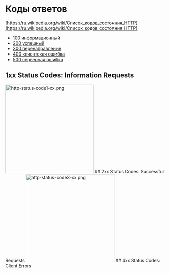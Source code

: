 # Коды ответов

[https://ru.wikipedia.org/wiki/Список_кодов_состояния_HTTP](https://ru.wikipedia.org/wiki/Список_кодов_состояния_HTTP)

- [100 информационный](#1xx)
- [200 успешный](#2xx)
- [300 перенаправление](#3xx)
- [400 клиентская ошибка](#4xx)
- [500 серверная ошибка](#5xx)

## 1xx Status Codes: Information Requests

<!--
- [100 CONTINUE](#)
- [101 SWITCHING PROTOCOLS](#)
- [102 PROCESSING](#)
- [103 EARLY HINTS](#)

### 100 Continue
This interim response indicates that everything so far is OK and that the client should continue the request, or ignore the response if the request is already finished
### 101 Switching Protocol
This code is sent in response to an Upgrade request header from the client, and indicates the protocol the server is switching to
### 102 Processing
This code indicates that the server has received and is processing the request, but no response is available yet
### 103 Early Hints
This status code is primarily intended to be used with the Link header, letting the user agent start preloading resources while the server prepares a response

-->
<img alt="http-status-code1-xx.png" src="General/HTTP/1xx.png" style="width: 20em;">
## 2xx Status Codes: Successful Requests
<!--

- [200 OK](#200%20ok)
- [201 CREATED](#201%20created)
- [202 ACCEPTED](#202%20accepted)
- [203 NON-AUTHORITATIVE INFORMATION](#203%20non-authoritative%20information)
- [204 NO CONTENT](#204%20no%20content)
- [205 RESET CONTENT](#205%20reset%20content)
- [206 PARTIAL CONTENT](#206%20partial%20content)
- [207 MULTI-STATUS](#207%20multi-status)
- [208 ALREADY REPORTED](#208%20already%20reported)
- [226 IM USED PROCESSING](#226%20im%20used%20processing)

### 200 OK
The request has succeeded. The meaning of success depends on the HTTP method:
• GET: The resource has been fetched and is transmitted in the message body
• HEAD: The entity headers are in the message body.
• PUT or POST: The resource describing the result of the action is transmitted in the message body.
• TRACE The message bady contains the request message as received by the server
### 201 Created
The request has succeeded and a new resource has been created as a result. This is typically the response sent after POST requests, or same FUT requests
### 202 Accepted
The request has been received but not yet acted upon. It is noncommittal since there is no way in HTTP to later send an asynchronous response indicating the dutcome of the request. it is intended for cases where another process or server handles the request, or for batch processing.
### 203 Non-Authoritative information
This resporse code means the returned meta information is not exactly the same as is available from the origin servet, but is collected from a local or a third-party copy. This is mostly used for mirrors or backups of another resource. Except for that specific case, the "200 OK" response is preferred to this status.
### 204 No Content
There is no content to send for this request, but the headers may be usetul The user agont may update its cached headers for this resource with the new ones.
### 205 Reset Content
Tells the user agent to reset the document which sent this request.
### 206 Partial Content
This response code is used when the Range header is sent from the client to request only part of a resource.
### 207 MuliStatus
Conveys information about multiple resources, for situations where multiple status codes might be appropriate.
### 208 Already Reported
Used inside a response element to avoid repeatedly enumerating the internal members of multiple bindings to the same collection.
### 226 IM Used
The server has fulfilled a GET request for the resource, and the response is a representation of the result of one or more instance manipulations applied to the current instance.

-->
<img alt="http-status-code2-xx.png" src="General/HTTP/2xx.png" style="width: 20em;">
## 3xx Status Codes: Redirections
<!--

- [300 MULTIPLE CHOICES](#300%20multiple%20choices)
- [301 MOVED PERMANENTLY](#301%20moved%20permanently)
- [302 FOUND](#302%20found)
- [303 SEE OTHER](#303%20see other)
- [304 NOT MODIFIED](#304%20not%20modified)
- [305 USE PROXY](#305%20use%20proxy)
- [306 SWITCH PROXY](#306%20switch%20proxy)
- [307 TEMPORARY REDIRECT](#307%20temporary%20redirect)
- [308 PERMANENT REDIRECT](#308%20permanent%20redirect)

### 300 Multiple Choice
The request has more than oné possible response. The user-agent or user should choose one of them. (There is no standardized way of choosing one of the responses, but HTML links to the possibilities are recommended so the user can pick)
### 301 Moved Permanently
The URL of the requested resource has been changed permanently. The new URL is given in the response.
### 302 Found
This response code means that the URI of requested resource has been changed temporarily, Further changes in the URI might be made in the future, Therefore. this same URi should be used by the client in future requests
### 303 See Other
The server sent this response to direct the client to get the requested resource at another URI with a GET request
### 304 Not Modified
This is used for caching purposes it tells the client that the response has not been modified, so the client can continue to use the same cached version of the response,
### 305 Use Proxy
Deline in a previous version of the HTTP specification to indicate that a requested response must be accessed by a proxy it has been deprecated due to securny concerns regarding in-band configuration ol a proxy.
### 306 Unused
This response code is no longer used, it is just reserved. It was used in a previous versiion of the HTTP/1.1 specification.
### 307 Temporary Redirect
The server sends this response to direct the client to get the requested resource at another URI with the same method that was used in the prior request. This has the same semantics as the 302 Found HTTP response code, with the exception that the user agent must not change the HTTP methiod used ifa POST was used in the first request a POST must be used in the second request.
### 308 Permanent Redirect
This means that the resource is now permanently located at anather URI, specified by the Location: HTTP Response header. This has the same semantics as the 301 Moved Permanently HTTP response code, with the exception that the user agent must not change the HTTP method used: ifa POST was used in the fist request a POST must be used in the second request.

-->
<img alt="http-status-code3-xx.png" src="General/HTTP/3xx.png" style="width: 20em;">
## 4xx Status Codes: Client Errors
<!--

- [400 Bad Request](#400%20bad%20request)
- [401 Unauthorized](#401%20unauthorized)
- [402 Payment Required](#402%20payment%20required)
- [403 Forbidden](#403%20forbidden)
- [404 Not Found](#404%20not%20found)
- [405 Method Not Allowed](#405%20method%20not%20allowed)
- [406 Not Acceptable](#406%20not%20acceptable)
- [407 Proxy Authentication Required](#407%20proxy%20authentication%20required)
- [408 Request Timeout](#408%20request%20timeout)

### 400 Bad Request
The server could not understand the request due to Invalid syntax.
### 401 Unauthorized
Although the HTTP standard specifies "unauthorized", semantically this response means "unauthenticated". That is, the client must authenticate itself to get the requested response.
### 402 Payment Required
This response code is reserved for future use, The initial aim for creating this code was using it for digital payment systems, however this status code is used very rarely and no standard convention exists.
### 403 Forbidden
The client does not have access rights to the content that is, it is unauthorized, so the server is refusing to give the requested. resource. Unlike 401 the client's identity is known to the server.
### 404 Not Found
The server can not find the requested resource. In the browser, this means the URL is not recognized. In an API, this can also mean that the endpoint is valid but the resource itself does not exist. Servers may also send this response instead of 403 to hide the existence of a resource from an unauthorized client. This response code is probably the most famous one due to its frequent occurrence on the web. The resource could not be found. This is often used as a catch all for all Invalid URis requested of the server.
### 405 Method Not Allowed
The request method is known by the server but has been disabled and cannot be used. For example, an API may forbid DELFTE-ing a resource, The two mandatory methods, GET and HEAD, must never be disabled and should not return this error code.
### 406 Not Acceptable
This respanse is sent when the web server, after performing server-driven content negotiation, doesn't find any content that conforms to the criteria given by the user agent.
### 407 Proxy Authentication Required
This is similar to 401 but authentication is needed to be done by a proxy.
### 408 Request Timeout
This response is sent on an idle connection by some servers, even without any previous request by the client, It means that the server would like to shut down this unused connection. This response is used much more since some browsers, like Chrome, Firefox, or IE9, use HTTP pre connection mechanisms to speed up surting. Also, note that some servers merely shut down the connection without sending this message.
-->

<img alt="http-status-code4-xx.png" src="General/HTTP/4xx.png" style="width: 30em;">
## 5xx Status Codes: Server Errors
<img alt="http-status-code5-xx.png" src="General/HTTP/5xx.png" style="width: 30em;">





<!--

# X


<div class="container-row" style="">
<img alt="http-status-code1-xx.png" src="General/HTTP/1xx.png" style="width: 20em;height: 50em;">
<img alt="http-status-code2-xx.png" src="General/HTTP/2xx.png" style="width: 20em;height: 139em;">
<img alt="http-status-code3-xx.png" src="General/HTTP/3xx.png" style="width: 20em;height: 131em;">
<img alt="http-status-code4-xx.png" src="General/HTTP/4xx.png" style="width: 30em;height: 351em;">
<img alt="http-status-code5-xx.png" src="General/HTTP/5xx.png" style="width: 30em;height: 175em;">
</div>


<div class="container-row" style="">
![http-status-code1-xx.png](General/HTTP/1xx.png)
![http-status-code2-xx.png](General/HTTP/2xx.png)
![http-status-code3-xx.png](General/HTTP/3xx.png)
![http-status-code4-xx.png](General/HTTP/4xx.png)
![http-status-code5-xx.png](General/HTTP/5xx.png)
</div>
-->


<!-- ![http-status-codes.png](General/HTTP/http-status-codes.png) -->
